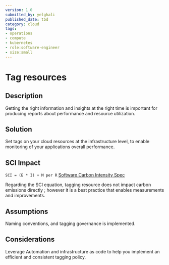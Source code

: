 ```yaml
---
version: 1.0
submitted_by: yelghali
published_date: tbd
category: cloud
tags: 
- operations
- compute
- kubernetes
- role:software-engineer
- size:small
---
```


# Tag resources

## Description
Getting the right information and insights at the right time is important for producing reports about performance and resource utilization.

## Solution
Set tags on your cloud resources at the infrastructure level, to enable monitoring of your applications overall performance.


## SCI Impact
`SCI = (E * I) + M per R`
[Software Carbon Intensity Spec](https://grnsft.org/sci)

Regarding the SCI equation, tagging resource does not impact carbon emissions directly ; however it is a best practice that enables measurements and improvements.


## Assumptions
Naming conventions, and tagging governance is implemented.

## Considerations
Leverage Automation and infrastructure as code to help you implement an efficient and consistent tagging policy.
